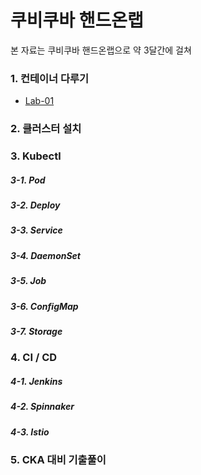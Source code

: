 # 쿠비쿠바 핸드온랩

본 자료는 쿠비쿠바 핸드온랩으로 약 3달간에 걸쳐

### 1. 컨테이너 다루기

- [Lab-01](./lab-01/README.md)

### 2. 클러스터 설치


### 3. Kubectl
##### 3-1. Pod
##### 3-2. Deploy
##### 3-3. Service
##### 3-4. DaemonSet
##### 3-5. Job
##### 3-6. ConfigMap
##### 3-7. Storage

### 4. CI / CD
##### 4-1. Jenkins
##### 4-2. Spinnaker
##### 4-3. Istio

### 5. CKA 대비 기출풀이
